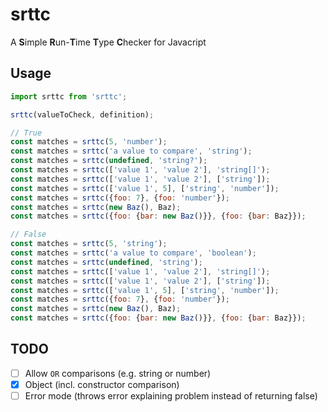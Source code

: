 # srttc

A **S**imple **R**un-**T**ime **T**ype **C**hecker for Javacript

## Usage

```js
import srttc from 'srttc';

srttc(valueToCheck, definition);

// True
const matches = srttc(5, 'number');
const matches = srttc('a value to compare', 'string');
const matches = srttc(undefined, 'string?');
const matches = srttc(['value 1', 'value 2'], 'string[]');
const matches = srttc(['value 1', 'value 2'], ['string']);
const matches = srttc(['value 1', 5], ['string', 'number']);
const matches = srttc({foo: 7}, {foo: 'number'});
const matches = srttc(new Baz(), Baz);
const matches = srttc({foo: {bar: new Baz()}}, {foo: {bar: Baz}});

// False
const matches = srttc(5, 'string');
const matches = srttc('a value to compare', 'boolean');
const matches = srttc(undefined, 'string');
const matches = srttc(['value 1', 'value 2'], 'string[]');
const matches = srttc(['value 1', 'value 2'], ['string']);
const matches = srttc(['value 1', 5], ['string', 'number']);
const matches = srttc({foo: 7}, {foo: 'number'});
const matches = srttc(new Baz(), Baz);
const matches = srttc({foo: {bar: new Baz()}}, {foo: {bar: Baz}});
```

## TODO

* [ ] Allow `OR` comparisons (e.g. string or number)
* [x] Object (incl. constructor comparison)
* [ ] Error mode (throws error explaining problem instead of returning false)
